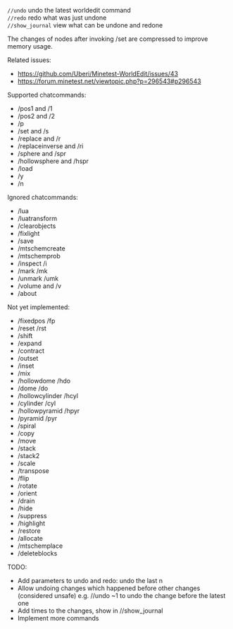 `//undo` undo the latest worldedit command<br/>
`//redo` redo what was just undone<br/>
`//show_journal` view what can be undone and redone

The changes of nodes after invoking /set are compressed to improve memory usage.

Related issues:
* https://github.com/Uberi/Minetest-WorldEdit/issues/43
* https://forum.minetest.net/viewtopic.php?p=296543#p296543

Supported chatcommands:
* /pos1 and /1
* /pos2 and /2
* /p
* /set and /s
* /replace and /r
* /replaceinverse and /ri
* /sphere and /spr
* /hollowsphere and /hspr
* /load
* /y
* /n

Ignored chatcommands:
* /lua
* /luatransform
* /clearobjects
* /fixlight
* /save
* /mtschemcreate
* /mtschemprob
* /inspect /i
* /mark /mk
* /unmark /umk
* /volume and /v
* /about

Not yet implemented:
* /fixedpos /fp
* /reset /rst
* /shift
* /expand
* /contract
* /outset
* /inset
* /mix
* /hollowdome /hdo
* /dome /do
* /hollowcylinder /hcyl
* /cylinder /cyl
* /hollowpyramid /hpyr
* /pyramid /pyr
* /spiral
* /copy
* /move
* /stack
* /stack2
* /scale
* /transpose
* /flip
* /rotate
* /orient
* /drain
* /hide
* /suppress
* /highlight
* /restore
* /allocate
* /mtschemplace
* /deleteblocks



TODO:
* Add parameters to undo and redo: undo the last n
* Allow undoing changes which happened before other changes (considered unsafe)
	e.g. //undo ~1 to undo the change before the latest one
* Add times to the changes, show in //show_journal
* Implement more commands
